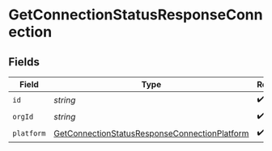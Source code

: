 # GetConnectionStatusResponseConnection


## Fields

| Field                                                                                                                 | Type                                                                                                                  | Required                                                                                                              | Description                                                                                                           |
| --------------------------------------------------------------------------------------------------------------------- | --------------------------------------------------------------------------------------------------------------------- | --------------------------------------------------------------------------------------------------------------------- | --------------------------------------------------------------------------------------------------------------------- |
| `id`                                                                                                                  | *string*                                                                                                              | :heavy_check_mark:                                                                                                    | N/A                                                                                                                   |
| `orgId`                                                                                                               | *string*                                                                                                              | :heavy_check_mark:                                                                                                    | N/A                                                                                                                   |
| `platform`                                                                                                            | [GetConnectionStatusResponseConnectionPlatform](../../models/shared/getconnectionstatusresponseconnectionplatform.md) | :heavy_check_mark:                                                                                                    | N/A                                                                                                                   |